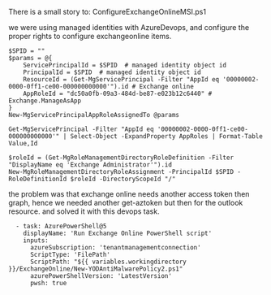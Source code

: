 There is a small story to: ConfigureExchangeOnlineMSI.ps1

we were using managed identities with AzureDevops, and configure the proper rights to configure exchangeonline items.

```
$SPID = ""
$params = @{
    ServicePrincipalId = $SPID  # managed identity object id
    PrincipalId = $SPID  # managed identity object id
    ResourceId = (Get-MgServicePrincipal -Filter "AppId eq '00000002-0000-0ff1-ce00-000000000000'").id # Exchange online
    AppRoleId = "dc50a0fb-09a3-484d-be87-e023b12c6440" # Exchange.ManageAsApp
}
New-MgServicePrincipalAppRoleAssignedTo @params

Get-MgServicePrincipal -Filter "AppId eq '00000002-0000-0ff1-ce00-000000000000'" | Select-Object -ExpandProperty AppRoles | Format-Table Value,Id

$roleId = (Get-MgRoleManagementDirectoryRoleDefinition -Filter "DisplayName eq 'Exchange Administrator'").id
New-MgRoleManagementDirectoryRoleAssignment -PrincipalId $SPID -RoleDefinitionId $roleId -DirectoryScopeId "/"
```

the problem was that exchange online needs another access token then graph, hence we needed another get-aztoken but then for the outlook resource.
and solved it with this devops task.

```
  - task: AzurePowerShell@5
    displayName: 'Run Exchange Online PowerShell script'
    inputs:
      azureSubscription: 'tenantmanagementconnection'
      ScriptType: 'FilePath'
      ScriptPath: "${{ variables.workingdirectory }}/ExchangeOnline/New-YODAntiMalwarePolicy2.ps1"
      azurePowerShellVersion: 'LatestVersion'
      pwsh: true
```
